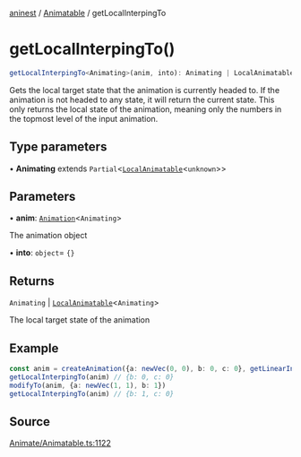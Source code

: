 [aninest](../../index.md) / [Animatable](../index.md) / getLocalInterpingTo

# getLocalInterpingTo()

```ts
getLocalInterpingTo<Animating>(anim, into): Animating | LocalAnimatable<Animating>
```

Gets the local target state that the animation is currently headed to.
If the animation is not headed to any state, it will return the current state.
This only returns the local state of the animation, meaning only the numbers
in the topmost level of the input animation.

## Type parameters

• **Animating** extends `Partial`\<[`LocalAnimatable`](../type-aliases/LocalAnimatable.md)\<`unknown`\>\>

## Parameters

• **anim**: [`Animation`](../type-aliases/Animation.md)\<`Animating`\>

The animation object

• **into**: `object`= `{}`

## Returns

`Animating` \| [`LocalAnimatable`](../type-aliases/LocalAnimatable.md)\<`Animating`\>

The local target state of the animation

## Example

```ts
const anim = createAnimation({a: newVec(0, 0), b: 0, c: 0}, getLinearInterp(1))
getLocalInterpingTo(anim) // {b: 0, c: 0}
modifyTo(anim, {a: newVec(1, 1), b: 1})
getLocalInterpingTo(anim) // {b: 1, c: 0}
```

## Source

[Animate/Animatable.ts:1122](https://github.com/zphrs/aninest/blob/729a7d6/src/Animate/Animatable.ts#L1122)
